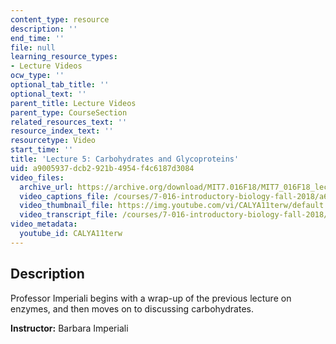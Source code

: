 ```yaml
---
content_type: resource
description: ''
end_time: ''
file: null
learning_resource_types:
- Lecture Videos
ocw_type: ''
optional_tab_title: ''
optional_text: ''
parent_title: Lecture Videos
parent_type: CourseSection
related_resources_text: ''
resource_index_text: ''
resourcetype: Video
start_time: ''
title: 'Lecture 5: Carbohydrates and Glycoproteins'
uid: a9005937-dcb2-921b-4954-f4c6187d3084
video_files:
  archive_url: https://archive.org/download/MIT7.016F18/MIT7_016F18_lec05_300k.mp4
  video_captions_file: /courses/7-016-introductory-biology-fall-2018/a632afeb8fcd5bfc886d5622f1ec4bb6_CALYA11terw.vtt
  video_thumbnail_file: https://img.youtube.com/vi/CALYA11terw/default.jpg
  video_transcript_file: /courses/7-016-introductory-biology-fall-2018/46c7d5d3f95c9a4d3adf64b644da5714_CALYA11terw.pdf
video_metadata:
  youtube_id: CALYA11terw
---
```


Description
-----------

Professor Imperiali begins with a wrap-up of the previous lecture on enzymes, and then moves on to discussing carbohydrates.

**Instructor:** Barbara Imperiali


